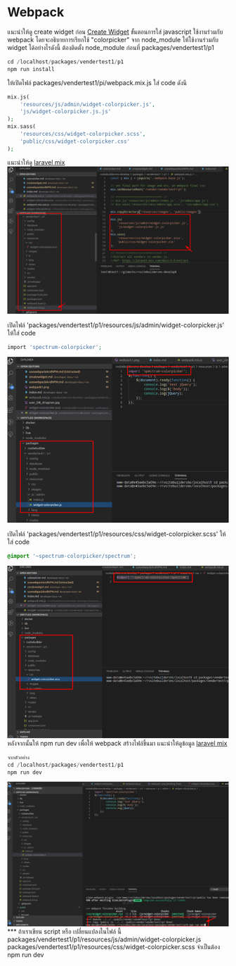# Webpack

แนะนำให้ดู create widget ก่อน [Create Widget](createwidget.md)
ขั้นตอนการใส่ javascript ใช้งานร่วมกับ webpack โดยจะอธิบายการเรียกใช้ "colorpicker" จาก node_module ให้ใช้งานร่วมกับ widget ได้อย่างไรดังนี้
ต้องติดตั้ง node_module ก่อนที่ packages/vendertest1/p1

```php
cd /localhost/packages/vendertest1/p1
npm run install
```

ให้เปิดไฟล์ packages/vendertest1/pi/webpack.mix.js
ใส่ code ดังนี

```php
mix.js(
    'resources/js/admin/widget-colorpicker.js',
    'js/widget-colorpicker.js.js'
);
mix.sass(
    'resources/css/widget-colorpicker.scss',
    'public/css/widget-colorpicker.css'
);

```

แนะนำให้ดู [laravel mix](https://laravel.com/docs/7.x/mix)
<br>![webpack](images/webpack1.png)

เปิดไฟล์ 'packages/vendertest1/p1/resources/js/admin/widget-colorpicker.js'
ให้ใส่ code

```php
import 'spectrum-colorpicker';
```

![npm](images/webpack2.png)

เปิดไฟล์ 'packages/vendertest1/p1/resources/css/widget-colorpicker.scss'
ให้ใส่ code

```css
@import '~spectrum-colorpicker/spectrum';
```

![npm](images/webpack3.png)
หลังจากนั้นให้ npm run dev เพื่อให้ webpack สร้างไฟล์ขึ้นมา แนะนำให้ดูข้อมูล [laravel mix](https://laravel.com/docs/6.x/mix)
```php
จากตัวอย่าง
cd /localhost/packages/vendertest1/p1
npm run dev
```
![npm](images/webpack4.png)
*** ถ้าเราเขียน script หรือ เปลี่ยนแปลงในไฟล์ นี้
packages/vendertest1/p1/resources/js/admin/widget-colorpicker.js
packages/vendertest1/p1/resources/css/widget-colorpicker.scss
จำเป็นต้อง npm run dev
